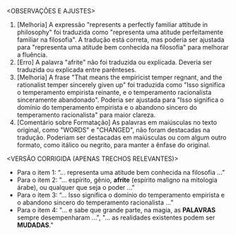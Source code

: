 <OBSERVAÇÕES E AJUSTES>
1. [Melhoria] A expressão "represents a perfectly familiar attitude in philosophy" foi traduzida como "representa uma atitude perfeitamente familiar na filosofia". A tradução está correta, mas poderia ser ajustada para "representa uma atitude bem conhecida na filosofia" para melhorar a fluência.
2. [Erro] A palavra "afrite" não foi traduzida ou explicada. Deveria ser traduzida ou explicada entre parênteses.
3. [Melhoria] A frase "That means the empiricist temper regnant, and the rationalist temper sincerely given up" foi traduzida como "Isso significa o temperamento empirista reinante, e o temperamento racionalista sinceramente abandonado". Poderia ser ajustada para "Isso significa o domínio do temperamento empirista e o abandono sincero do temperamento racionalista" para maior clareza.
4. [Comentário sobre Formatação] As palavras em maiúsculas no texto original, como "WORDS" e "CHANGED", não foram destacadas na tradução. Poderiam ser destacadas em maiúsculas ou com algum outro formato, como itálico ou negrito, para manter a ênfase do original.

<VERSÃO CORRIGIDA (APENAS TRECHOS RELEVANTES)>
- Para o item 1: “... representa uma atitude bem conhecida na filosofia ...”
- Para o item 2: "... espírito, gênio, **afrite** (espírito maligno na mitologia árabe), ou qualquer que seja o poder ..."
- Para o item 3: “... Isso significa o domínio do temperamento empirista e o abandono sincero do temperamento racionalista ...”
- Para o item 4: "... e sabe que grande parte, na magia, as **PALAVRAS** sempre desempenharam ...", "... as realidades existentes podem ser **MUDADAS**."